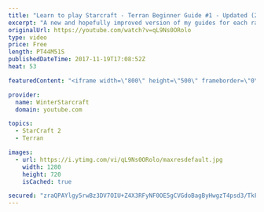 ```yaml
---
title: "Learn to play Starcraft - Terran Beginner Guide #1 - Updated (2017 LOTV)"
excerpt: "A new and hopefully improved version of my guides for each race where I go over as many basics as possible while doing it live :)  I strongly believe that a super structured guide style is not very helpful compared to watching/playing the game actively.  Feedback is greatly appreciated. -- Watch live"
originalUrl: https://youtube.com/watch?v=qL9Ns0ORolo
type: video
price: Free
length: PT44M51S
publishedDateTime: 2017-11-19T17:08:52Z
heat: 53

featuredContent: "<iframe width=\"800\" height=\"500\" frameborder=\"0\" src=\"https://www.youtube.com/embed/qL9Ns0ORolo\" allow=\"accelerometer; autoplay; encrypted-media; gyroscope; picture-in-picture\" allowfullscreen></iframe>"

provider:
  name: WinterStarcraft
  domain: youtube.com

topics:
  - StarCraft 2
  - Terran

images:
  - url: https://i.ytimg.com/vi/qL9Ns0ORolo/maxresdefault.jpg
    width: 1280
    height: 720
    isCached: true

secured: "zraQPAYlgy5rwBz3DV7OIU+Z4X3RFyNF0OE5gCVGdoBagByHwgzT4psd3/TkF8aFy8bVzMFQA73ewgSoqDVg6sPCX5SmW/M0pJ+e3WF3nTs7RApahNjMGL/da0uzZb4srJi17yyjWUixH2FwIPEsLz7kK4jaioEhIQKBD9W2ZDeDot0tj/G8Res1VUNWM4CuSjFYKvEeTPtDojYe4Pu1PT51OwVMFMw0zQ4UoF2MptrOg3zgq96PP9SP3/Lo97sFe8O/v2TQw7fwOgeJdE6anWo5sDLcvzuQPrmsGyTtVo5LXd+lgABN5Hk+EDehDj6co17WrCKFbb7dBGhyLNf3V0bvm9c3qhp3cxy9pj6cWVbEnchi0JDm6GPsf24q2DpAF6b5zwlSXYL2d4LBCbn4MqzX34fkGqOHLCu2HZRXJ8thr7srlpI7eupUm7VvNBHz;oIHHDu1l9/p5u8+FJ0ERrA=="
---
```


